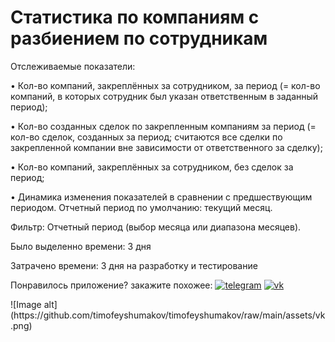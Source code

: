 # Статистика по компаниям с разбиением по сотрудникам
<p>Отслеживаемые показатели:</p>
<p>• Кол-во компаний, закреплённых за сотрудником, за период (= кол-во компаний, в которых сотрудник был указан ответственным в заданный период);</p>
<p>• Кол-во созданных сделок по закрепленным компаниям за период (= кол-во сделок, созданных за период; считаются все сделки по закрепленной компании вне зависимости от ответственного за сделку);</p>
<p>• Кол-во компаний, закреплённых за сотрудником, без сделок за период;</p>
<p>• Динамика изменения показателей в сравнении с предшествующим периодом. Отчетный период по умолчанию: текущий месяц.</p>
<p>Фильтр: Отчетный период (выбор месяца или диапазона месяцев).</p>
<p>Было выделенно времени: 3 дня</p>
<p>Затрачено времени: 3 дня на разработку и тестирование</p>
<p>Понравилось приложение? закажите похожее: <a target="_blank" href="https://t.me/timofey_bitrix24"><img alt="telegram"  width="32px" height="32px" title="telegram" src="timofeyshumakov/assets/tg.png"></a> <a target="_blank" href="https://vk.com/timofey_bitrix24"><img  width="32px" height="32px" alt="vk" title="vk" src="[timofeyshumakov/assets/](https://github.com/timofeyshumakov/timofeyshumakov/tree/main/assets/vk.png)"></a></p>
![Image alt](https://github.com/timofeyshumakov/timofeyshumakov/raw/main/assets/vk.png)
